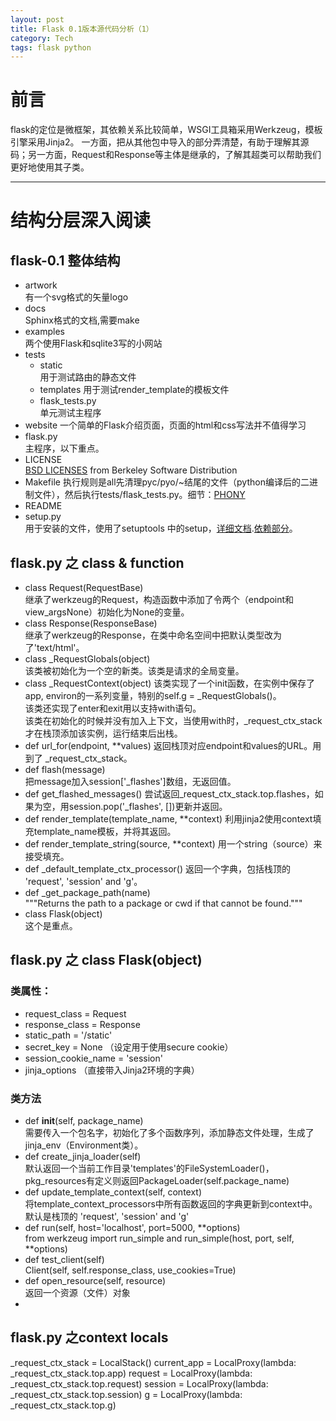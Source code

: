 ```yaml
--- 
layout: post 
title: Flask 0.1版本源代码分析（1） 
category: Tech 
tags: flask python  
---
```


# 前言
flask的定位是微框架，其依赖关系比较简单，WSGI工具箱采用Werkzeug，模板引擎采用Jinja2。
一方面，把从其他包中导入的部分弄清楚，有助于理解其源码；另一方面，Request和Response等主体是继承的，了解其超类可以帮助我们更好地使用其子类。

---

#  结构分层深入阅读

## flask-0.1 整体结构

- artwork  
有一个svg格式的矢量logo
- docs  
Sphinx格式的文档,需要make
- examples  
两个使用Flask和sqlite3写的小网站
- tests
  - static  
  用于测试路由的静态文件
  - templates
  用于测试render_template的模板文件
  - flask_tests.py  
  单元测试主程序
- website
一个简单的Flask介绍页面，页面的html和css写法并不值得学习
- flask.py  
主程序，以下重点。
- LICENSE  
[BSD LICENSES](https://en.wikipedia.org/wiki/BSD_licenses) from Berkeley Software Distribution
- Makefile
执行规则是all先清理pyc/pyo/~结尾的文件（python编译后的二进制文件），然后执行tests/flask_tests.py。细节：[PHONY](http://www.cnblogs.com/hnrainll/archive/2011/04/12/2013377.html)
- README 
- setup.py  
用于安装的文件，使用了setuptools 中的setup，[详细文档](https://setuptools.readthedocs.io/en/latest/setuptools.html#basic-use).[依赖部分](https://setuptools.readthedocs.io/en/latest/setuptools.html#declaring-dependencies)。

## flask.py 之 class & function
- class Request(RequestBase)  
继承了werkzeug的Request，构造函数中添加了令两个（endpoint和view_argsNone）初始化为None的变量。
- class Response(ResponseBase)  
继承了werkzeug的Response，在类中命名空间中把默认类型改为了'text/html'。
- class \_RequestGlobals(object)  
该类被初始化为一个空的新类。该类是请求的全局变量。
- class \_RequestContext(object)
该类实现了一个init函数，在实例中保存了app, environ的一系列变量，特别的self.g = \_RequestGlobals()。  
该类还实现了enter和exit用以支持with语句。  
该类在初始化的时候并没有加入上下文，当使用with时，\_request\_ctx\_stack才在栈顶添加该实例，运行结束后出栈。
- def url_for(endpoint, **values)
返回栈顶对应endpoint和values的URL。用到了 \_request\_ctx\_stack。
- def flash(message)  
把message加入session['\_flashes']数组，无返回值。
- def get\_flashed\_messages()
尝试返回\_request\_ctx\_stack.top.flashes，如果为空，用session.pop('\_flashes', [])更新并返回。
- def render\_template(template\_name, **context)
利用jinja2使用context填充template_name模板，并将其返回。
- def render\_template\_string(source, **context)
用一个string（source）来接受填充。
- def \_default\_template\_ctx\_processor()
返回一个字典，包括栈顶的 'request', 'session' and 'g'。
- def \_get\_package\_path(name)  
"""Returns the path to a package or cwd if that cannot be found."""
- class Flask(object)  
这个是重点。

## flask.py 之 class Flask(object) 

### 类属性：
- request_class = Request  
- response_class = Response  
- static_path = '/static'  
- secret_key = None （设定用于使用secure cookie）  
- session_cookie_name = 'session'  
- jinja_options （直接带入Jinja2环境的字典）

### 类方法
- def __init__(self, package_name)  
需要传入一个包名字，初始化了多个函数序列，添加静态文件处理，生成了jinja_env（Environment类）。
- def create_jinja_loader(self)  
默认返回一个当前工作目录\'templates'的FileSystemLoader()，pkg_resources有定义则返回PackageLoader(self.package_name)
- def update_template_context(self, context)  
将template_context_processors中所有函数返回的字典更新到context中。默认是栈顶的 'request', 'session' and 'g'
- def run(self, host='localhost', port=5000, **options)  
from werkzeug import run_simple and run_simple(host, port, self, **options)
- def test_client(self)  
Client(self, self.response_class, use_cookies=True)
- def open_resource(self, resource)  
返回一个资源（文件）对象
- 



## flask.py 之context locals

_request_ctx_stack = LocalStack()
current_app = LocalProxy(lambda: _request_ctx_stack.top.app)
request = LocalProxy(lambda: _request_ctx_stack.top.request)
session = LocalProxy(lambda: _request_ctx_stack.top.session)
g = LocalProxy(lambda: _request_ctx_stack.top.g)
